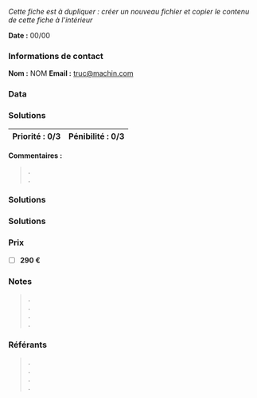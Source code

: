*Cette fiche est à dupliquer : créer un nouveau fichier et copier le contenu de cette fiche à l'intérieur*

**Date :** 00/00

### Informations de contact
**Nom :** NOM
**Email :** truc@machin.com

### Data

### Solutions

**Priorité :** 0/3 | **Pénibilité :** 0/3 
------------ | -------------
**Commentaires :**
> .  
> .  

### Solutions

### Solutions

### Prix

- [ ] **290 €**

### Notes

> .  
> .  
> .  
> .  

### Référants

> .  
> .  
> .  
> .  

